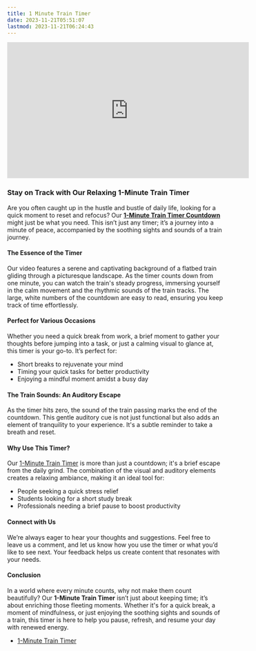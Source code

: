 ```yaml
---
title: 1 Minute Train Timer
date: 2023-11-21T05:51:07
lastmod: 2023-11-21T06:24:43
---
```


<div class="iframe-16-9-container">
<iframe class="youTubeIframe" width="560" height="315" src="https://www.youtube.com/embed/WJ-7K3qL_rQ?si=k69DsBg1QHI7j5w2" title="YouTube video player" frameborder="0" allow="accelerometer; autoplay; clipboard-write; encrypted-media; gyroscope; picture-in-picture; web-share" allowfullscreen></iframe>
</div>

### Stay on Track with Our Relaxing 1-Minute Train Timer

Are you often caught up in the hustle and bustle of daily life, looking for a quick moment to reset and refocus? Our [**1-Minute Train Timer Countdown**](https://youtu.be/WJ-7K3qL_rQ) might just be what you need. This isn’t just any timer; it’s a journey into a minute of peace, accompanied by the soothing sights and sounds of a train journey.

#### The Essence of the Timer

Our video features a serene and captivating background of a flatbed train gliding through a picturesque landscape. As the timer counts down from one minute, you can watch the train's steady progress, immersing yourself in the calm movement and the rhythmic sounds of the train tracks. The large, white numbers of the countdown are easy to read, ensuring you keep track of time effortlessly.

#### Perfect for Various Occasions

Whether you need a quick break from work, a brief moment to gather your thoughts before jumping into a task, or just a calming visual to glance at, this timer is your go-to. It’s perfect for:

- Short breaks to rejuvenate your mind
- Timing your quick tasks for better productivity
- Enjoying a mindful moment amidst a busy day

#### The Train Sounds: An Auditory Escape

As the timer hits zero, the sound of the train passing marks the end of the countdown. This gentle auditory cue is not just functional but also adds an element of tranquility to your experience. It's a subtle reminder to take a breath and reset.

#### Why Use This Timer?

Our [1-Minute Train Timer](https://youtu.be/WJ-7K3qL_rQ) is more than just a countdown; it's a brief escape from the daily grind. The combination of the visual and auditory elements creates a relaxing ambiance, making it an ideal tool for:

- People seeking a quick stress relief
- Students looking for a short study break
- Professionals needing a brief pause to boost productivity

#### Connect with Us

We’re always eager to hear your thoughts and suggestions. Feel free to leave us a comment, and let us know how you use the timer or what you’d like to see next. Your feedback helps us create content that resonates with your needs.

#### Conclusion

In a world where every minute counts, why not make them count beautifully? Our **1-Minute Train Timer** isn’t just about keeping time; it’s about enriching those fleeting moments. Whether it's for a quick break, a moment of mindfulness, or just enjoying the soothing sights and sounds of a train, this timer is here to help you pause, refresh, and resume your day with renewed energy.

- [1-Minute Train Timer](https://youtu.be/WJ-7K3qL_rQ)
